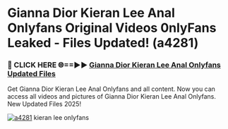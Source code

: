 # Gianna Dior Kieran Lee Anal Onlyfans Original Videos 0nlyFans Leaked - Files Updated! (a4281)

<h3>🔴 CLICK HERE 🌐==►► <a href="https://best4dudes.click/HH4t6V" rel="nofollow">Gianna Dior Kieran Lee Anal Onlyfans Updated Files</a></h3>

Get Gianna Dior Kieran Lee Anal Onlyfans and all content. Now you can access all videos and pictures of Gianna Dior Kieran Lee Anal Onlyfans. New Updated Files 2025!

[![a4281](https://github.com/user-attachments/assets/8c521d6e-e6e3-4a75-9320-d58ab9d79d5b)](https://best4dudes.click/HH4t6V)
kieran lee onlyfans